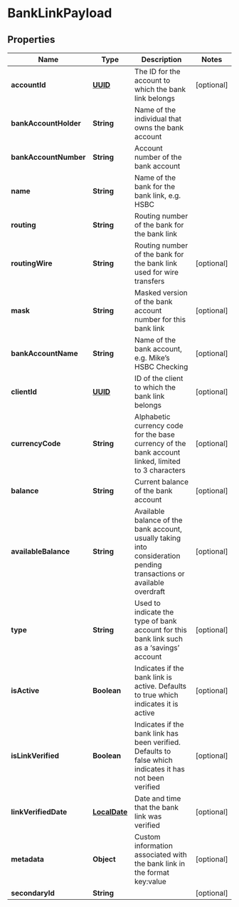 
# BankLinkPayload

## Properties
Name | Type | Description | Notes
------------ | ------------- | ------------- | -------------
**accountId** | [**UUID**](UUID.md) | The ID for the account to which the bank link belongs |  [optional]
**bankAccountHolder** | **String** | Name of the individual that owns the bank account | 
**bankAccountNumber** | **String** | Account number of the bank account | 
**name** | **String** | Name of the bank for the bank link, e.g. HSBC | 
**routing** | **String** | Routing number of the bank for the bank link | 
**routingWire** | **String** | Routing number of the bank for the bank link used for wire transfers |  [optional]
**mask** | **String** | Masked version of the bank account number for this bank link |  [optional]
**bankAccountName** | **String** | Name of the bank account, e.g. Mike’s HSBC Checking |  [optional]
**clientId** | [**UUID**](UUID.md) | ID of the client to which the bank link belongs |  [optional]
**currencyCode** | **String** | Alphabetic currency code for the base currency of the bank account linked, limited to 3 characters |  [optional]
**balance** | **String** | Current balance of the bank account |  [optional]
**availableBalance** | **String** | Available balance of the bank account, usually taking into consideration pending transactions or available overdraft |  [optional]
**type** | **String** | Used to indicate the type of bank account for this bank link such as a ‘savings’ account |  [optional]
**isActive** | **Boolean** | Indicates if the bank link is active. Defaults to true which indicates it is active |  [optional]
**isLinkVerified** | **Boolean** | Indicates if the bank link has been verified. Defaults to false which indicates it has not been verified |  [optional]
**linkVerifiedDate** | [**LocalDate**](LocalDate.md) | Date and time that the bank link was verified |  [optional]
**metadata** | **Object** | Custom information associated with the bank link in the format key:value |  [optional]
**secondaryId** | **String** |  |  [optional]



